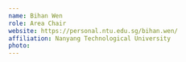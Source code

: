 ```yaml
---
name: Bihan Wen
role: Area Chair
website: https://personal.ntu.edu.sg/bihan.wen/
affiliation: Nanyang Technological University
photo: 
---
```

